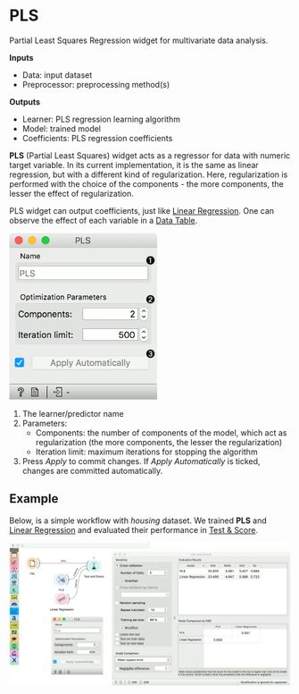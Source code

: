 PLS
===

Partial Least Squares Regression widget for multivariate data analysis.

**Inputs**

- Data: input dataset
- Preprocessor: preprocessing method(s)

**Outputs**

- Learner: PLS regression learning algorithm
- Model: trained model
- Coefficients: PLS regression coefficients

**PLS** (Partial Least Squares) widget acts as a regressor for data with numeric target variable. In its current implementation, it is the same as linear regression, but with a different kind of regularization. Here, regularization is performed with the choice of the components - the more components, the lesser the effect of regularization.

PLS widget can output coefficients, just like [Linear Regression](../model/linearregression.md). One can observe the effect of each variable in a [Data Table](../data/datatable.md).

![](images/PLS-stamped.png)

1. The learner/predictor name
2. Parameters:
   - Components: the number of components of the model, which act as regularization (the more components, the lesser the regularization)
   - Iteration limit: maximum iterations for stopping the algorithm
3. Press *Apply* to commit changes. If *Apply Automatically* is ticked, changes are committed automatically.

Example
-------

Below, is a simple workflow with *housing* dataset. We trained **PLS** and [Linear Regression](../model/linearregression.md) and evaluated their performance in [Test & Score](../evaluate/testandscore.md).

![](images/PLS-Example.png)
